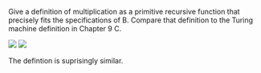 Give a definition of multiplication as a primitive recursive function that precisely fits the specifications of B. Compare 
that definition to the Turing machine definition in Chapter 9 C.

<img src="http://latex.codecogs.com/gif.latex?\cdot(0,x_{1})=P^{1}_{1}(x_{1})" border="0"/>
<img src="http://latex.codecogs.com/gif.latex?\cdot(n+1,x_{1})=+(P^{1}_{3}(\cdot(n,x_{1}),n,x_{1}),P^{3}_{3}(\cdot(n,x_{1}),n,x_{1}))" border="0"/>

The defintion is suprisingly similar.
